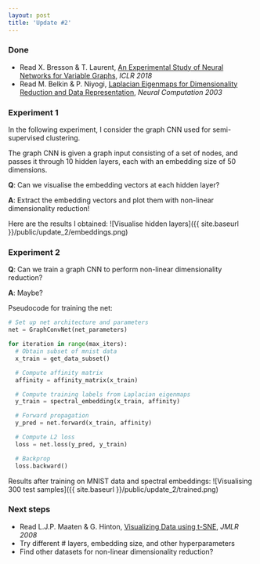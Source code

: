 ```yaml
---
layout: post
title: 'Update #2'
---
```

### Done
  * Read X. Bresson & T. Laurent, [An Experimental Study of Neural Networks for Variable Graphs](https://openreview.net/pdf?id=SJexcZc8G), _ICLR 2018_
  * Read M. Belkin & P. Niyogi, [Laplacian Eigenmaps for Dimensionality Reduction and Data Representation](http://www2.imm.dtu.dk/projects/manifold/Papers/Laplacian.pdf), _Neural Computation 2003_

### Experiment 1
In the following experiment, I consider the graph CNN used for semi-supervised clustering.

The graph CNN is given a graph input consisting of a set of nodes, and passes it through 10 hidden layers, each with an embedding size of 50 dimensions. 

__Q__: Can we visualise the embedding vectors at each hidden layer?

__A__: Extract the embedding vectors and plot them with non-linear dimensionality reduction!

Here are the results I obtained: 
![Visualise hidden layers]({{ site.baseurl }}/public/update_2/embeddings.png)

### Experiment 2
__Q__: Can we train a graph CNN to perform non-linear dimensionality reduction?

__A__: Maybe?

Pseudocode for training the net:
```python
# Set up net architecture and parameters
net = GraphConvNet(net_parameters)

for iteration in range(max_iters):
  # Obtain subset of mnist data
  x_train = get_data_subset()

  # Compute affinity matrix
  affinity = affinity_matrix(x_train)

  # Compute training labels from Laplacian eigenmaps
  y_train = spectral_embedding(x_train, affinity)

  # Forward propagation
  y_pred = net.forward(x_train, affinity)

  # Compute L2 loss
  loss = net.loss(y_pred, y_train)

  # Backprop
  loss.backward()
```

Results after training on MNIST data and spectral embeddings:
![Visualising 300 test samples]({{ site.baseurl }}/public/update_2/trained.png)

### Next steps
  * Read L.J.P. Maaten & G. Hinton, [Visualizing Data using t-SNE](http://www.jmlr.org/papers/volume9/vandermaaten08a/vandermaaten08a.pdf), _JMLR 2008_
  * Try different # layers, embedding size, and other hyperparameters
  * Find other datasets for non-linear dimensionality reduction?
